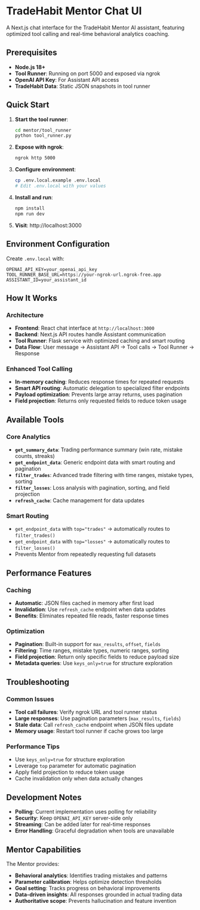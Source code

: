 # TradeHabit Mentor Chat UI

A Next.js chat interface for the TradeHabit Mentor AI assistant, featuring optimized tool calling and real-time behavioral analytics coaching.

## Prerequisites
- **Node.js 18+**
- **Tool Runner**: Running on port 5000 and exposed via ngrok
- **OpenAI API Key**: For Assistant API access
- **TradeHabit Data**: Static JSON snapshots in tool runner

## Quick Start

1. **Start the tool runner**:
   ```bash
   cd mentor/tool_runner
   python tool_runner.py
   ```

2. **Expose with ngrok**:
   ```bash
   ngrok http 5000
   ```

3. **Configure environment**:
   ```bash
   cp .env.local.example .env.local
   # Edit .env.local with your values
   ```

4. **Install and run**:
   ```bash
   npm install
   npm run dev
   ```

5. **Visit**: http://localhost:3000

## Environment Configuration

Create `.env.local` with:
```env
OPENAI_API_KEY=your_openai_api_key
TOOL_RUNNER_BASE_URL=https://your-ngrok-url.ngrok-free.app
ASSISTANT_ID=your_assistant_id
```

## How It Works

### Architecture
- **Frontend**: React chat interface at `http://localhost:3000`
- **Backend**: Next.js API routes handle Assistant communication
- **Tool Runner**: Flask service with optimized caching and smart routing
- **Data Flow**: User message → Assistant API → Tool calls → Tool Runner → Response

### Enhanced Tool Calling
- **In-memory caching**: Reduces response times for repeated requests
- **Smart API routing**: Automatic delegation to specialized filter endpoints
- **Payload optimization**: Prevents large array returns, uses pagination
- **Field projection**: Returns only requested fields to reduce token usage

## Available Tools

### Core Analytics
- **`get_summary_data`**: Trading performance summary (win rate, mistake counts, streaks)
- **`get_endpoint_data`**: Generic endpoint data with smart routing and pagination
- **`filter_trades`**: Advanced trade filtering with time ranges, mistake types, sorting
- **`filter_losses`**: Loss analysis with pagination, sorting, and field projection
- **`refresh_cache`**: Cache management for data updates

### Smart Routing
- `get_endpoint_data` with `top="trades"` → automatically routes to `filter_trades()`
- `get_endpoint_data` with `top="losses"` → automatically routes to `filter_losses()`
- Prevents Mentor from repeatedly requesting full datasets

## Performance Features

### Caching
- **Automatic**: JSON files cached in memory after first load
- **Invalidation**: Use `refresh_cache` endpoint when data updates
- **Benefits**: Eliminates repeated file reads, faster response times

### Optimization
- **Pagination**: Built-in support for `max_results`, `offset`, `fields`
- **Filtering**: Time ranges, mistake types, numeric ranges, sorting
- **Field projection**: Return only specific fields to reduce payload size
- **Metadata queries**: Use `keys_only=true` for structure exploration

## Troubleshooting

### Common Issues
- **Tool call failures**: Verify ngrok URL and tool runner status
- **Large responses**: Use pagination parameters (`max_results`, `fields`)
- **Stale data**: Call `refresh_cache` endpoint when JSON files update
- **Memory usage**: Restart tool runner if cache grows too large

### Performance Tips
- Use `keys_only=true` for structure exploration
- Leverage `top` parameter for automatic pagination
- Apply field projection to reduce token usage
- Cache invalidation only when data actually changes

## Development Notes

- **Polling**: Current implementation uses polling for reliability
- **Security**: Keep `OPENAI_API_KEY` server-side only
- **Streaming**: Can be added later for real-time responses
- **Error Handling**: Graceful degradation when tools are unavailable

## Mentor Capabilities

The Mentor provides:
- **Behavioral analytics**: Identifies trading mistakes and patterns
- **Parameter calibration**: Helps optimize detection thresholds
- **Goal setting**: Tracks progress on behavioral improvements
- **Data-driven insights**: All responses grounded in actual trading data
- **Authoritative scope**: Prevents hallucination and feature invention